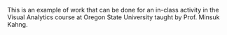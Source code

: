 This is an example of work that can be done for an in-class activity in the Visual Analytics course at Oregon State University taught by Prof. Minsuk Kahng.
